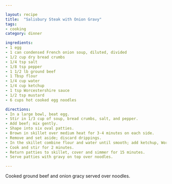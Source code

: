 ```yaml
---

layout: recipe
title:  "Salisbury Steak with Onion Gravy"
tags: 
- cooking
category: dinner

ingredients:
- 1 egg
- 1 can condensed French onion soup, diluted, divided
- 1/2 cup dry bread crumbs
- 1/4 tsp salt
- 1/8 tsp pepper
- 1 1/2 lb ground beef
- 1 Tbsp flour
- 1/4 cup water
- 1/4 cup ketchup
- 1 tsp Worcestershire sauce
- 1/2 tsp mustard
- 6 cups hot cooked egg noodles

directions:
- In a large bowl, beat egg. 
- Stir in 1/3 cup of soup, bread crumbs, salt, and pepper. 
- Add beef; mix gently. 
- Shape into six oval patties. 
- Brown in skillet over medium heat for 3-4 minutes on each side. 
- Remove and set aside; discard drippings. 
- In the skillet combine flour and water until smooth; add ketchup, Worcestershire sauce, mustard, and remaining soup; bring to a boil. 
- Cook and stir for 2 minutes. 
- Return patties to skillet, cover and simmer for 15 minutes. 
- Serve patties with gravy on top over noodles.

---
```


Cooked ground beef and onion gracy served over noodles.